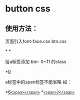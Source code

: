 button css 
=========

使用方法：
--------

页面引入font-face.css btn.css 

*<link rel="stylesheet" type="text/css" href="font-face.css">
*<link rel="stylesheet" type="text/css" href="btn.css">

给a标签添加 btn- 0~11 的class

*<a href="javascript:;" class="btn-0">0</a>

a标签中的span标签不能省略 如：

*<a href="#" class="btn-6">6`<span></span>`</a>
*<a href="#" class="btn-7">`<span>7</span>`</a>
